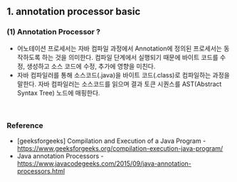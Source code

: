 ## 1. annotation processor basic

### (1) Annotation Processor ?

- 어노테이션 프로세서는 자바 컴파일 과정에서 Annotation에 정의된 프로세서는 동작하도록 하는 것을 의미한다. 컴파일 단계에서 실행되기 때문에 바이트 코드를 수정, 생성하고
  소스 코드에 수정, 추가에 영향을 미친다. 
- 자바 컴파일러를 통해 소스코드(.java)을 바이트 코드(.class)로 컴파일하는 과정을 말한다. 자바 컴파일러는 소스코드를 읽으며 결과 토큰 시퀀스를 AST(Abstract Syntax Tree)
  노드에 매핑한다. 


<br>

### Reference

- [geeksforgeeks] Compilation and Execution of a Java Program - https://www.geeksforgeeks.org/compilation-execution-java-program/
- Java annotation Processors - https://www.javacodegeeks.com/2015/09/java-annotation-processors.html
